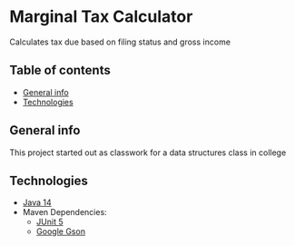 # Marginal Tax Calculator
 Calculates tax due based on filing status and gross income

## Table of contents
* [General info](#general-info)
* [Technologies](#technologies)

## General info
This project started out as classwork for a data structures class in college

## Technologies
* <a href="https://jdk.java.net/java-se-ri/14">Java 14</a>
* Maven Dependencies:
  * <a href="https://junit.org/junit5/">JUnit 5</a>
  * <a href="https://github.com/google/gson">Google Gson</a>





